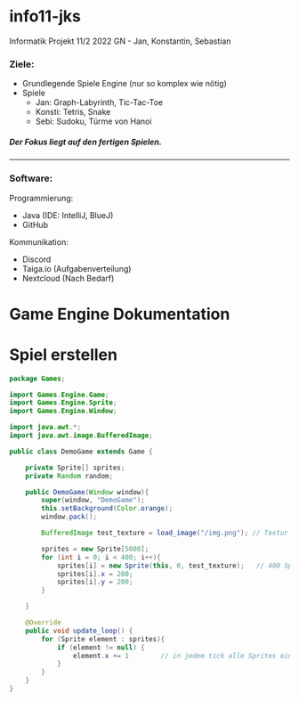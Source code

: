# info11-jks
Informatik Projekt 11/2 2022 GN - Jan, Konstantin, Sebastian 


### Ziele:
- Grundlegende Spiele Engine (nur so komplex wie nötig) 
- Spiele
  - Jan: Graph-Labyrinth, Tic-Tac-Toe
  - Konsti: Tetris, Snake
  - Sebi: Sudoku, Türme von Hanoi


##### Der Fokus liegt auf den fertigen Spielen.

---

### Software:
Programmierung:
- Java (IDE: IntelliJ, BlueJ)
- GitHub

Kommunikation:
- Discord
- Taiga.io (Aufgabenverteilung)
- Nextcloud (Nach Bedarf)


# Game Engine Dokumentation

# Spiel erstellen
```java
package Games;

import Games.Engine.Game;
import Games.Engine.Sprite;
import Games.Engine.Window;

import java.awt.*;
import java.awt.image.BufferedImage;

public class DemoGame extends Game {

    private Sprite[] sprites;
    private Random random;

    public DemoGame(Window window){
        super(window, "DemoGame");
        this.setBackground(Color.orange);
        window.pack();

        BufferedImage test_texture = load_image("/img.png"); // Textur laden

        sprites = new Sprite[5000];
        for (int i = 0; i < 400; i++){
            sprites[i] = new Sprite(this, 0, test_texture);   // 400 Sprites mit der Textur test_textur erstellen
            sprites[i].x = 200;
            sprites[i].y = 200;
        }

    }

    @Override
    public void update_loop() {
        for (Sprite element : sprites){
            if (element != null) {
                element.x += 1        // in jedem tick alle Sprites ein Pixel nach rechts bewegen
            }
        }
    }
}

```
